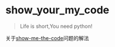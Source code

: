 # show_your_my_code

> Life is short,You need python!

关于[show-me-the-code][1]问题的解法

[1]: https://github.com/Yixiaohan/show-me-the-code
